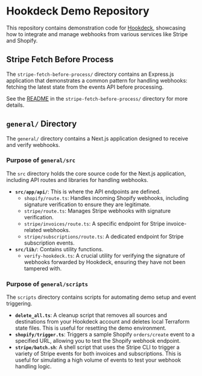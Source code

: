 # Hookdeck Demo Repository

This repository contains demonstration code for [Hookdeck](https://hookdeck.com), showcasing how to integrate and manage webhooks from various services like Stripe and Shopify.

## Stripe Fetch Before Process

The `stripe-fetch-before-process/` directory contains an Express.js application that demonstrates a common pattern for handling webhooks: fetching the latest state from the events API before processing.

See the [README](stripe-fetch-before-process/README.md) in the `stripe-fetch-before-process/` directory for more details.

## `general/` Directory

The `general/` directory contains a Next.js application designed to receive and verify webhooks.

### Purpose of `general/src`

The `src` directory holds the core source code for the Next.js application, including API routes and libraries for handling webhooks.

-   **`src/app/api/`**: This is where the API endpoints are defined.
    -   `shopify/route.ts`: Handles incoming Shopify webhooks, including signature verification to ensure they are legitimate.
    -   `stripe/route.ts`: Manages Stripe webhooks with signature verification.
    -   `stripe/invoices/route.ts`: A specific endpoint for Stripe invoice-related webhooks.
    -   `stripe/subscriptions/route.ts`: A dedicated endpoint for Stripe subscription events.
-   **`src/lib/`**: Contains utility functions.
    -   `verify-hookdeck.ts`: A crucial utility for verifying the signature of webhooks forwarded by Hookdeck, ensuring they have not been tampered with.

### Purpose of `general/scripts`

The `scripts` directory contains scripts for automating demo setup and event triggering.

-   **`delete_all.ts`**: A cleanup script that removes all sources and destinations from your Hookdeck account and deletes local Terraform state files. This is useful for resetting the demo environment.
-   **`shopify/trigger.ts`**: Triggers a sample Shopify `orders/create` event to a specified URL, allowing you to test the Shopify webhook endpoint.
-   **`stripe/batch.sh`**: A shell script that uses the Stripe CLI to trigger a variety of Stripe events for both invoices and subscriptions. This is useful for simulating a high volume of events to test your webhook handling logic.
